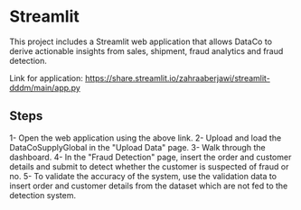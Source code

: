 # Streamlit
This project includes a Streamlit web application that allows DataCo to derive actionable insights from sales, shipment, fraud analytics and fraud detection.

Link for application: https://share.streamlit.io/zahraaberjawi/streamlit-dddm/main/app.py

## Steps
1- Open the web application using the above link.
2- Upload and load the DataCoSupplyGlobal in the "Upload Data" page.
3- Walk through the dashboard.
4- In the "Fraud Detection" page, insert the order and customer details and submit to detect whether the customer is suspected of fraud or no.
5- To validate the accuracy of the system, use the validation data to insert order and customer details from the dataset which are not fed to the detection system.
